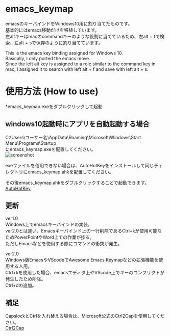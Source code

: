 # emacs_keymap
emacsのキーバインドをWindows10用に割り当てたものです。  
基本的にはemacs移動だけを移植しています。  
左altキーはmacのcommandキーのような役割に当てているため、左alt + fで検索、左alt + sで保存のように割り当てています。  

This is the emacs key binding assigned for Windows 10.  
Basically, I only ported the emacs move.  
Since the left alt key is assigned to a role similar to the command key in mac, I assigned it to search with left alt + f and save with left alt + s.  

# 使用方法 (How to use)
*emacs_keymap.exeをダブルクリックして起動
## windows10起動時にアプリを自動起動する場合
C:\Users\ユーザー名\AppData\Roaming\Microsoft\Windows\Start Menu\Programs\Startup  
にemacs_keymap.exeを配置してください。  
![screenshot](https://user-images.githubusercontent.com/52772923/81144412-f70b0f00-8fae-11ea-8125-4fdb04dab135.png)

exeファイルを信用できない場合は、AutoHotKeyをインストールして同じディレクトリにemacs_keymap.ahkを配置してください。

その後emacs_keymap.ahkをダブルクリックすることで起動できます。  
[AutoHotKey](https://www.autohotkey.com/)

## 更新
ver1.0  
Windows上でemacsキーバインドの実装。  
ver2.0とは違い、Emacsキーバインド上の一行削除であるCtrl+kが使用可能なためPowerPointやWord上での作業が捗る。  
ただしEmacsなどを使用する際にコマンドの衝突が発生。

ver2.0  
Windows版EmacsやVScodeでAwesome Emacs Keymapなどの拡張機能を使用する人用。  
Ctrl+kを使用した場合、emacsエディタ上やVScode上でキーのコンフリクトが発生したため削除。  
Ctrl+dの追加。 


## 補足
CapslockとCtrlを入れ替える場合は、Microsoft公式のCtrl2Capを使用してください。  
[Ctrl2Cap](https://docs.microsoft.com/en-us/sysinternals/downloads/ctrl2cap)

